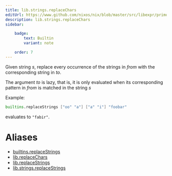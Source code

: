 ```yaml
---
title: lib.strings.replaceChars
editUrl: https://www.github.com/nixos/nix/blob/master/src/libexpr/primops.cc
description: lib.strings.replaceChars
sidebar:

    badge:
        text: Builtin
        variant: note

    order: 7
---
```


Given string *s*, replace every occurrence of the strings in *from*
with the corresponding string in *to*.

The argument *to* is lazy, that is, it is only evaluated when its corresponding pattern in *from* is matched in the string *s*

Example:

```nix
builtins.replaceStrings ["oo" "a"] ["a" "i"] "foobar"
```

evaluates to `"fabir"`.


# Aliases

- [builtins.replaceStrings](/nix-doc-comments/reference/builtins/builtins-replacestrings)
- [lib.replaceChars](/nix-doc-comments/reference/lib/lib-replacechars)
- [lib.replaceStrings](/nix-doc-comments/reference/lib/lib-replacestrings)
- [lib.strings.replaceStrings](/nix-doc-comments/reference/lib/strings/lib-strings-replacestrings)


